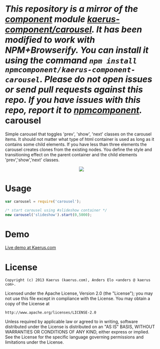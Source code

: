 *This repository is a mirror of the [component](http://component.io) module [kaerus-component/carousel](http://github.com/kaerus-component/carousel). It has been modified to work with NPM+Browserify. You can install it using the command `npm install npmcomponent/kaerus-component-carousel`. Please do not open issues or send pull requests against this repo. If you have issues with this repo, report it to [npmcomponent](https://github.com/airportyh/npmcomponent).*
carousel
========

Simple carousel that toggles 'prev', 'show', 'next' classes on the carousel items.
It should not matter what type of html container is used as long as it contains some child elements.
If you have less than three elements the carousel creates clones from the existing nodes.
You define the style and transitioning effect on the parent container and the child elements 'prev','show','next' classes.

<p align="center">
  <img src="https://raw.github.com/kaerus-component/carousel/master/screenshot.png"/>
</p>

Usage
=====
```javascript
var carousel = require('carousel');

/* start carousel using #slideshow container */
new carousel('slideshow').start(0,5000);
```

Demo
====
<a href="http://www.kaerus.com/#!developments%23carousel">Live demo at Kaerus.com</a>

License
=======
```
Copyright (c) 2013 Kaerus (kaerus.com), Anders Elo <anders @ kaerus com>.
```
Licensed under the Apache License, Version 2.0 (the "License");
you may not use this file except in compliance with the License.
You may obtain a copy of the License at
 
    http://www.apache.org/licenses/LICENSE-2.0
 
Unless required by applicable law or agreed to in writing, software
distributed under the License is distributed on an "AS IS" BASIS,
WITHOUT WARRANTIES OR CONDITIONS OF ANY KIND, either express or implied.
See the License for the specific language governing permissions and
limitations under the License.

